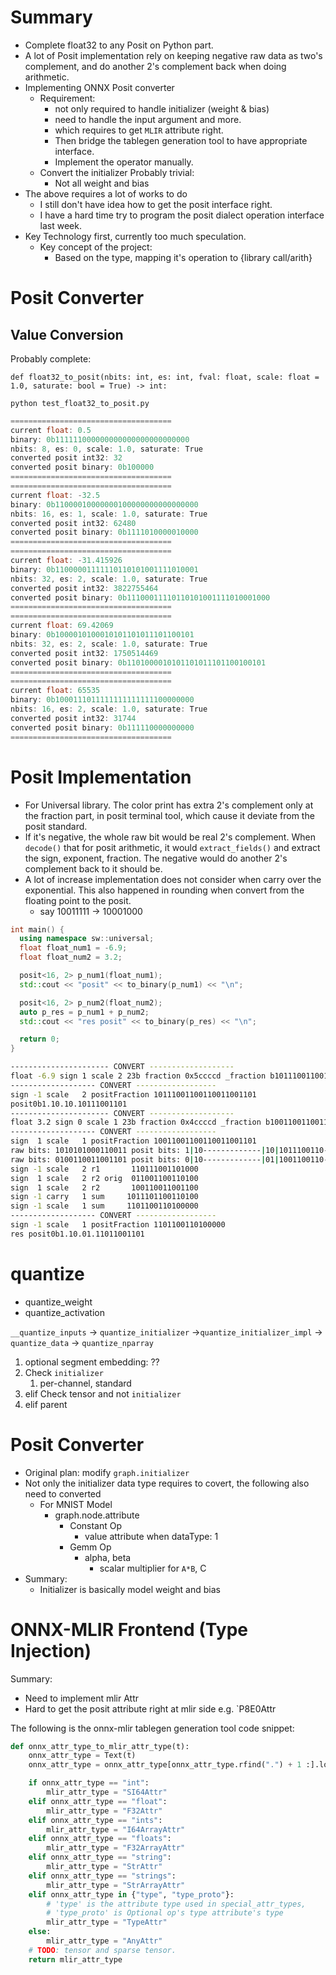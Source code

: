 # Summary

- Complete float32 to any Posit on Python part.
- A lot of Posit implementation rely on keeping negative raw data as two's complement, and do another 2's complement back when doing arithmetic.
- Implementing ONNX Posit converter
	- Requirement:
		- not only required to handle initializer (weight & bias)
		- need to handle the input argument and more.
		- which requires to get `MLIR` attribute right. 
		- Then bridge the tablegen generation tool to have appropriate interface. 
		- Implement the operator manually.
	- Convert the initializer Probably trivial:
		- Not all weight and bias 
- The above requires a lot of works to do
	- I still don't have idea how to get the posit interface right.
	- I have a hard time try to program the posit dialect operation interface last week.
- Key Technology first, currently too much speculation.
	- Key concept of the project:
		- Based on the type, mapping it's operation to {library call/arith}
# Posit Converter

## Value Conversion

Probably complete:

`def float32_to_posit(nbits: int, es: int, fval: float, scale: float = 1.0, saturate: bool = True) -> int:`

`python test_float32_to_posit.py`

```cpp
====================================
current float: 0.5
binary: 0b111111000000000000000000000000
nbits: 8, es: 0, scale: 1.0, saturate: True
converted posit int32: 32
converted posit binary: 0b100000
====================================
====================================
current float: -32.5
binary: 0b11000010000000100000000000000000
nbits: 16, es: 1, scale: 1.0, saturate: True
converted posit int32: 62480
converted posit binary: 0b1111010000010000
====================================
====================================
current float: -31.415926
binary: 0b11000001111110110101001111010001
nbits: 32, es: 2, scale: 1.0, saturate: True
converted posit int32: 3822755464
converted posit binary: 0b11100011110110101001111010001000
====================================
====================================
current float: 69.42069
binary: 0b1000010100010101101011101100101
nbits: 32, es: 2, scale: 1.0, saturate: True
converted posit int32: 1750514469
converted posit binary: 0b1101000010101101011101100100101
====================================
====================================
current float: 65535
binary: 0b1000111011111111111111100000000
nbits: 16, es: 2, scale: 1.0, saturate: True
converted posit int32: 31744
converted posit binary: 0b111110000000000
====================================
```
# Posit Implementation

- For Universal library. The color print has extra 2's complement only at the fraction part, in posit terminal tool, which cause it deviate from the posit standard.
- If it's negative, the whole raw bit would be real 2's complement. When `decode()` that for posit arithmetic, it would `extract_fields()` and extract the sign, exponent, fraction. The negative would do another 2's complement back to it should be.
- A lot of increase implementation does not consider when carry over the exponential. This also happened in rounding when convert from the floating point to the posit.
	- say 10011111 -> 10001000

```cpp
int main() {
  using namespace sw::universal;
  float float_num1 = -6.9;
  float float_num2 = 3.2;

  posit<16, 2> p_num1(float_num1);
  std::cout << "posit" << to_binary(p_num1) << "\n";

  posit<16, 2> p_num2(float_num2);
  auto p_res = p_num1 + p_num2;
  std::cout << "res posit" << to_binary(p_res) << "\n";

  return 0;
}
```

```bash
---------------------- CONVERT -------------------
float -6.9 sign 1 scale 2 23b fraction 0x5ccccd _fraction b10111001100110011001101
------------------- CONVERT ------------------
sign -1 scale   2 positFraction 10111001100110011001101
posit0b1.10.10.10111001101
---------------------- CONVERT -------------------
float 3.2 sign 0 scale 1 23b fraction 0x4ccccd _fraction b10011001100110011001101
------------------- CONVERT ------------------
sign  1 scale   1 positFraction 10011001100110011001101
raw bits: 1010101000110011 posit bits: 1|10-------------|10|1011100110-
raw bits: 0100110011001101 posit bits: 0|10-------------|01|1001100110-
sign -1 scale   2 r1       110111001101000
sign  1 scale   2 r2 orig  011001100110100
sign  1 scale   2 r2       100110011001100
sign -1 carry   1 sum     1011101100110100
sign -1 scale   1 sum     1101100110100000
------------------- CONVERT ------------------
sign -1 scale   1 positFraction 1101100110100000
res posit0b1.10.01.11011001101
```

# quantize

- quantize_weight
- quantize_activation

`__quantize_inputs` -> `quantize_initializer` ->`quantize_initializer_impl` -> `quantize_data` -> `quantize_nparray`

1. optional segment embedding: ??
2. Check `initializer`
	1. per-channel, standard
3. elif Check tensor and not `initializer`
4. elif parent

# Posit Converter

- Original plan: modify `graph.initializer`  
- Not only the initializer data type requires to covert, the following also need to converted
	- For MNIST Model
		- graph.node.attribute
			- Constant Op
				- value attribute when dataType: 1
			- Gemm Op
				- alpha, beta
					- scalar multiplier for `A*B`, C
- Summary:
	- Initializer is basically model weight and bias

# ONNX-MLIR Frontend (Type Injection)

Summary:
- Need to implement mlir Attr
- Hard to get the posit attribute right at mlir side e.g. `P8E0Attr

The following is the onnx-mlir tablegen generation tool code snippet:

```python
def onnx_attr_type_to_mlir_attr_type(t):
    onnx_attr_type = Text(t)
    onnx_attr_type = onnx_attr_type[onnx_attr_type.rfind(".") + 1 :].lower()

    if onnx_attr_type == "int":
        mlir_attr_type = "SI64Attr"
    elif onnx_attr_type == "float":
        mlir_attr_type = "F32Attr"
    elif onnx_attr_type == "ints":
        mlir_attr_type = "I64ArrayAttr"
    elif onnx_attr_type == "floats":
        mlir_attr_type = "F32ArrayAttr"
    elif onnx_attr_type == "string":
        mlir_attr_type = "StrAttr"
    elif onnx_attr_type == "strings":
        mlir_attr_type = "StrArrayAttr"
    elif onnx_attr_type in {"type", "type_proto"}:
        # 'type' is the attribute type used in special_attr_types,
        # 'type_proto' is Optional op's type attribute's type
        mlir_attr_type = "TypeAttr"
    else:
        mlir_attr_type = "AnyAttr"
    # TODO: tensor and sparse tensor.
    return mlir_attr_type
```

